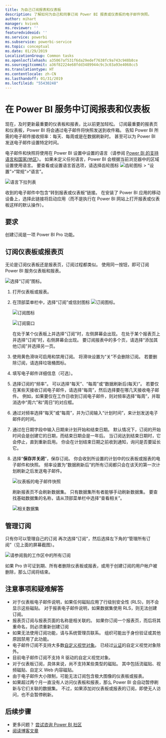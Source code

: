 ```yaml
---
title: 为自己订阅报表和仪表板
description: 了解如何为自己和同事订阅 Power BI 报表或仪表板的电子邮件快照。
author: mihart
manager: kvivek
ms.reviewer: ''
featuredvideoid: ''
ms.service: powerbi
ms.subservice: powerbi-service
ms.topic: conceptual
ms.date: 01/29/2019
LocalizationGroup: Common tasks
ms.openlocfilehash: a35067af531f6da29edef7638fc9a743c948b8ce
ms.sourcegitcommit: a36f82224e68fdd3489944c9c3c03a93e4068cc5
ms.translationtype: HT
ms.contentlocale: zh-CN
ms.lasthandoff: 01/31/2019
ms.locfileid: "55430248"
---
```

# <a name="subscribe-to-a-report-or-dashboard-in-power-bi-service"></a>在 Power BI 服务中订阅报表和仪表板 
现在，及时更新最重要的仪表板和报表，比以前更加轻松。 订阅最重要的报表页和仪表板，Power BI 将会通过电子邮件将快照发送到收件箱。 告知 Power BI 所需的电子邮件接收频率：每天、每周或是在数据刷新时。 甚至可以为 Power BI 发送电子邮件设置特定时间。  

电子邮件和快照将使用在 Power BI 设置中设置的语言（请参阅 [Power BI 的支持语言和国家/地区](../supported-languages-countries-regions.md)）。 如果未定义任何语言，Power BI 会根据当前浏览器中的区域设置使用语言。 要查看或设置语言首选项，请选择齿轮图标 ![齿轮图标](./media/end-user-subscribe/power-bi-settings-icon.png) > “设置”>“常规”>“语言”。 

![语言下拉列表](./media/end-user-subscribe/power-bi-language.png)

收到的电子邮件中包含“转到报表或仪表板”链接。 在安装了 Power BI 应用的移动设备上，选择此链接将启动应用（而不是执行在 Power BI 网站上打开报表或仪表板这样的默认操作）。


## <a name="requirements"></a>要求
创建订阅是一项 Power BI Pro 功能。   

## <a name="subscribe-to-a-dashboard-or-a-report-page"></a>订阅仪表板或报表页
无论是订阅仪表板还是报表页，订阅过程都类似。 使用同一按钮，即可订阅 Power BI 服务仪表板和报表。
 
![选择“订阅”图标](./media/end-user-subscribe/power-bi-subscribe-orientation.png)。

1. 打开仪表板或报表。
2. 在顶部菜单栏中，选择“订阅”或信封图标 ![订阅图标](./media/end-user-subscribe/power-bi-icon-envelope.png)。
   
   ![订阅图标](./media/end-user-subscribe/power-bi-subscribe-icon.png)

   ![订阅窗口](./media/end-user-subscribe/power-bi-emails2.png)
    
    在处于某个仪表板上并选择“订阅”时，左侧屏幕会出现。 在处于某个报表页上并选择“订阅”时，右侧屏幕会出现。 要订阅报表中的多个页，请选择“添加其他订阅”并选择另一页。 

3. 使用黄色滑块可启用和禁用订阅。  将滑块设置为“关”不会删除订阅。 若要删除订阅，请选择垃圾桶图标。

4. 填写电子邮件详细信息（可选）。 

5. 选择订阅的“频率”。  可以选择“每天”、“每周”或“数据刷新后(每天)”。  若要仅在某些天接收订阅电子邮件，请选择“每周”，然后选择要在哪几天接收电子邮件。  例如，如果要仅在工作日收到订阅电子邮件，则对频率选择“每周”，并取消选中“周六”和“周日”的对应框。   


6. 通过对频率选择“每天”或“每周”，并为订阅输入“计划时间”，来计划发送电子邮件的时间。   

7. 通过在日期字段中输入日期来计划开始和结束日期。 默认情况下，订阅的开始时间会是创建它的日期，而结束日期会是一年后。 当订阅达到结束日期时，它会停止，直到重新启用。  你会在计划结束日期之前收到通知，询问是否要延长它。     


5. 选择“**保存并关闭**”，保存订阅。 你会收到所设置的计划中的仪表板或报表的电子邮件和快照。 频率设置为“数据刷新后”的所有订阅都只会在该天的第一次计划刷新之后发送电子邮件。
   
   ![仪表板的电子邮件快照](media/end-user-subscribe/power-bi-subscribe-email.png)
   
    刷新报表页不会刷新数据集。 只有数据集所有者能够手动刷新数据集。 要查找基础数据集的名称，请从顶部菜单栏中选择“查看相关”。
   
    ![相关数据集](./media/end-user-subscribe/power-bi-view-related-screen.png)


## <a name="manage-your-subscriptions"></a>管理订阅
只有你可以管理自己的订阅 再次选择“订阅”，然后选择左下角的“管理所有订阅”（见上面的屏幕截图）。 

![请参阅我的工作区中的所有订阅](./media/end-user-subscribe/power-bi-manage.png)

如果 Pro 许可证到期、所有者删除仪表板或报表，或用于创建订阅的用户帐户被删除，那么订阅将结束。

## <a name="considerations-and-troubleshooting"></a>注意事项和疑难解答
* 对于仪表板电子邮件说明，如果任何磁贴应用了行级别安全性 (RLS)，则不会显示这些磁贴。  对于报表电子邮件说明，如果数据集使用 RLS，则无法创建订阅。
* 报表页订阅与报表页面的名称是相关联的。 如果你订阅一个报表页，而后将其重命名，则必须重新创建订阅
* 如果无法使用订阅功能，请与系统管理员联系。 组织可能出于身份验证或其他原因禁用了此功能。  
* 电子邮件订阅不支持大多数[自定义视觉对象](../power-bi-custom-visuals.md)。  已经过[认证](../power-bi-custom-visuals-certified.md)的自定义视觉对象除外。  
* 目前电子邮件订阅不支持 R 驱动的自定义视觉对象。  
* 对于仪表板订阅，具体来说，尚不支持某些类型的磁贴。  其中包括流磁贴、视频磁贴、自定义 Web 内容磁贴。     
* 由于电子邮件大小限制，可能无法订阅包含极大图像的仪表板或报表。    
* 如果超过两个月一直没有人访问仪表板和报表，那么 Power BI 会自动暂停刷新与它们关联的数据集。  不过，如果添加对仪表板或报表的订阅，即使无人访问，也不会暂停刷新。    

## <a name="next-steps"></a>后续步骤
* 更多问题？ [尝试咨询 Power BI 社区](http://community.powerbi.com/)    
* [阅读博客文章](https://powerbi.microsoft.com/blog/introducing-dashboard-email-subscriptions-a-360-degree-view-of-your-business-in-your-inbox-every-day/)

